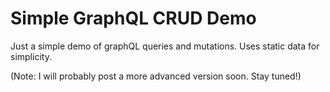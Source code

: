 # Simple GraphQL CRUD Demo

Just a simple demo of graphQL queries and mutations. Uses static data for simplicity.

(Note: I will probably post a more advanced version soon. Stay tuned!)